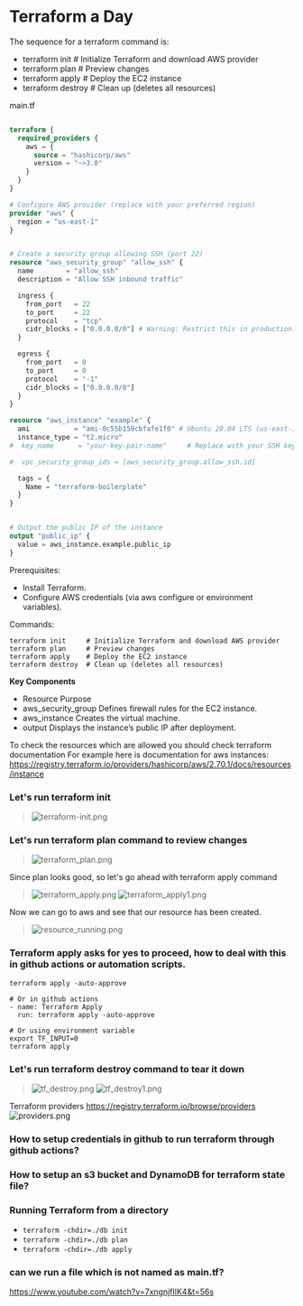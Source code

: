 # Terraform a Day 


The sequence for a terraform command is:
- terraform init     # Initialize Terraform and download AWS provider
- terraform plan     # Preview changes
- terraform apply    # Deploy the EC2 instance
- terraform destroy  # Clean up (deletes all resources)


main.tf

```terraform

terraform {
  required_providers {
    aws = {
      source = "hashicorp/aws"
      version = "~>3.0"
    }
  }
}

# Configure AWS provider (replace with your preferred region)
provider "aws" {
  region = "us-east-1"
}


# Create a security group allowing SSH (port 22)
resource "aws_security_group" "allow_ssh" {
  name        = "allow_ssh"
  description = "Allow SSH inbound traffic"

  ingress {
    from_port   = 22
    to_port     = 22
    protocol    = "tcp"
    cidr_blocks = ["0.0.0.0/0"] # Warning: Restrict this in production!
  }

  egress {
    from_port   = 0
    to_port     = 0
    protocol    = "-1"
    cidr_blocks = ["0.0.0.0/0"]
  }
}

resource "aws_instance" "example" {
  ami           = "ami-0c55b159cbfafe1f0" # Ubuntu 20.04 LTS (us-east-1)
  instance_type = "t2.micro"
#  key_name      = "your-key-pair-name"     # Replace with your SSH key pair

#  vpc_security_group_ids = [aws_security_group.allow_ssh.id]

  tags = {
    Name = "terraform-boilerplate"
  }
}


# Output the public IP of the instance
output "public_ip" {
  value = aws_instance.example.public_ip
}
```

Prerequisites:
- Install Terraform.
- Configure AWS credentials (via aws configure or environment variables).

Commands:
```shell
terraform init     # Initialize Terraform and download AWS provider
terraform plan     # Preview changes
terraform apply    # Deploy the EC2 instance
terraform destroy  # Clean up (deletes all resources)
```


**Key Components**
* Resource	Purpose
* aws_security_group	Defines firewall rules for the EC2 instance.
* aws_instance	Creates the virtual machine.
* output	Displays the instance’s public IP after deployment.


To check the resources which are allowed you should check terraform documentation
For example here is documentation for aws instances:
https://registry.terraform.io/providers/hashicorp/aws/2.70.1/docs/resources/instance

### Let's run terraform init
> ![terraform-init.png](images/terraform-init.png)


### Let's run terraform plan command to review changes
> ![terraform_plan.png](images/terraform_plan.png)


Since plan looks good, so let's go ahead with terraform apply command
> ![terraform_apply.png](images/terraform_apply.png)
> ![terraform_apply1.png](images/terraform_apply1.png)

Now we can go to aws and see that our resource has been created. 
> ![resource_running.png](images/resource_running.png)


### Terraform apply asks for yes to proceed, how to deal with this in github actions or automation scripts.
```shell
terraform apply -auto-approve

# Or in github actions
- name: Terraform Apply
  run: terraform apply -auto-approve
  
# Or using environment variable
export TF_INPUT=0
terraform apply
```

### Let's run terraform destroy command to tear it down

> ![tf_destroy.png](images/tf_destroy.png)
> ![tf_destroy1.png](images/tf_destroy1.png)


Terraform providers
https://registry.terraform.io/browse/providers
![providers.png](images/providers.png)



### How to setup credentials in github to run terraform through github actions?


### How to setup an s3 bucket and DynamoDB for terraform state file?


### Running Terraform from a directory
- `terraform -chdir=./db init`
- `terraform -chdir=./db plan`
- `terraform -chdir=./db apply`

### can we run a file which is not named as main.tf?



https://www.youtube.com/watch?v=7xngnjfIlK4&t=56s
